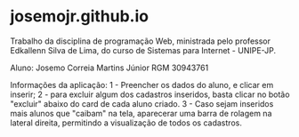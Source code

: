 # josemojr.github.io
Trabalho da disciplina de programação Web, ministrada pelo professor Edkallenn Silva de Lima, do curso de Sistemas para Internet - UNIPE-JP.

Aluno: Josemo Correia Martins Júnior
RGM 30943761

Informações da aplicação:
1 - Preencher os dados do aluno, e clicar em inserir;
2 - para excluir algum dos cadastros inseridos, basta clicar no botão "excluir" abaixo do card de cada aluno criado.
3 - Caso sejam inseridos mais alunos que "caibam" na tela, aparecerar uma barra de rolagem na lateral direita, 
permitindo a visualização de todos os cadastros.
